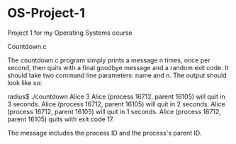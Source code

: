 # OS-Project-1
Project 1 for my Operating Systems course

Countdown.c

The countdown.c program simply prints a message n times, once per second, then quits with a final goodbye message and a random exit code. It should take two command line parameters: name and n. The output should look like so:

radius$ ./countdown Alice 3
Alice (process 16712, parent 16105) will quit in 3 seconds.
Alice (process 16712, parent 16105) will quit in 2 seconds.
Alice (process 16712, parent 16105) will quit in 1 seconds.
Alice (process 16712, parent 16105) quits with exit code 17.

The message includes the process ID and the process's parent ID.


